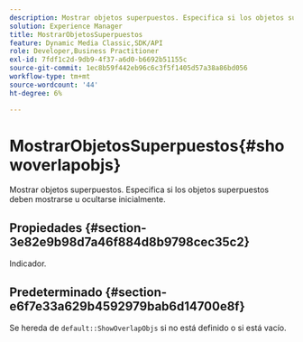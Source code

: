 ```yaml
---
description: Mostrar objetos superpuestos. Especifica si los objetos superpuestos deben mostrarse u ocultarse inicialmente.
solution: Experience Manager
title: MostrarObjetosSuperpuestos
feature: Dynamic Media Classic,SDK/API
role: Developer,Business Practitioner
exl-id: 7fdf1c2d-9db9-4f37-a6d0-b6692b51155c
source-git-commit: 1ec8b59f442eb96c6c3f5f1405d57a38a86bd056
workflow-type: tm+mt
source-wordcount: '44'
ht-degree: 6%

---
```


# MostrarObjetosSuperpuestos{#showoverlapobjs}

Mostrar objetos superpuestos. Especifica si los objetos superpuestos deben mostrarse u ocultarse inicialmente.

## Propiedades {#section-3e82e9b98d7a46f884d8b9798cec35c2}

Indicador.

## Predeterminado {#section-e6f7e33a629b4592979bab6d14700e8f}

Se hereda de `default::ShowOverlapObjs` si no está definido o si está vacío.

